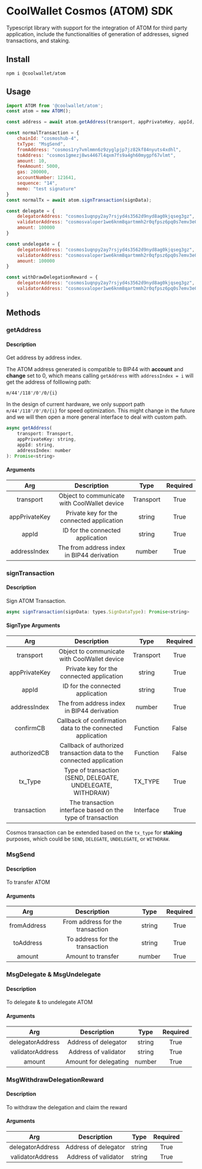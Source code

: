 # CoolWallet Cosmos (ATOM) SDK

Typescript library with support for the integration of ATOM for third party application, include the functionalities of generation of addresses, signed transactions, and staking.

## Install

```shell
npm i @coolwallet/atom
```

## Usage

```javascript
import ATOM from '@coolwallet/atom';
const atom = new ATOM();

const address = await atom.getAddress(transport, appPrivateKey, appId, 0);

const normalTransaction = {
    chainId: "cosmoshub-4",
    txType: "MsgSend",
    fromAddress: "cosmos1ry7vmlmmn6z9zyglpjp7jz82kf84nyuts4xdhl",
    toAddress: "cosmos1gmezj8ws4467l4qxm7fs9a4gh60mygpf67vlmt",
    amount: 10,
    feeAmount: 5000,
    gas: 200000,
    accountNumber: 121641,
    sequence: "14",
    memo: "test signature"
}
const normalTx = await atom.signTransaction(signData);

const delegate = {
    delegatorAddress: "cosmos1uqnpy2ay7rsjyd4s3562d9nyd8ag0kjqseg3gz",
    validatorAddress: "cosmosvaloper1we6knm8qartmmh2r0qfpsz6pq0s7emv3e0meuw",
    amount: 100000
}

const undelegate = {
    delegatorAddress: "cosmos1uqnpy2ay7rsjyd4s3562d9nyd8ag0kjqseg3gz",
    validatorAddress: "cosmosvaloper1we6knm8qartmmh2r0qfpsz6pq0s7emv3e0meuw",
    amount: 100000
}

const withDrawDelegationReward = {
    delegatorAddress: "cosmos1uqnpy2ay7rsjyd4s3562d9nyd8ag0kjqseg3gz",
    validatorAddress: "cosmosvaloper1we6knm8qartmmh2r0qfpsz6pq0s7emv3e0meuw"
}
```

## Methods

### getAddress

#### Description

Get address by address index.

The ATOM address generated is compatible to BIP44 with **account** and **change** set to 0, which means calling `getAddress` with `addressIndex = i` will get the address of folllowing path:

```none
m/44'/118'/0'/0/{i}
```

In the design of current hardware, we only support path `m/44'/118'/0'/0/{i}` for speed optimization. This might change in the future and we will then open a more general interface to deal with custom path.

```javascript
async getAddress(
    transport: Transport, 
    appPrivateKey: string, 
    appId: string, 
    addressIndex: number
): Promise<string>
```

#### Arguments

|      Arg      |                  Description                 |    Type   |  Required |
|:-------------:|:--------------------------------------------:|:---------:|:---------:|
|   transport   | Object to communicate with CoolWallet device | Transport |    True   |
| appPrivateKey |   Private key for the connected application  |   string  |    True   |
|     appId     |       ID for the connected application       |   string  |    True   |
|  addressIndex |  The from address index in BIP44 derivation  |   number  |    True   |

### signTransaction

#### Description

Sign ATOM Transaction.

```javascript
async signTransaction(signData: types.SignDataType): Promise<string>
```

#### SignType Arguments

|      Arg      |                              Description                             |    Type   |  Required |
|:-------------:|:--------------------------------------------------------------------:|:---------:|:---------:|
|   transport   |             Object to communicate with CoolWallet device             | Transport |    True   |
| appPrivateKey |               Private key for the connected application              |   string  |    True   |
|     appId     |                   ID for the connected application                   |   string  |    True   |
|  addressIndex |              The from address index in BIP44 derivation              |   number  |    True   |
|   confirmCB   |      Callback of confirmation data to the connected application      |  Function |   False   |
|  authorizedCB | Callback of authorized transaction data to the connected application |  Function |   False   |
|    tx_Type    |      Type of transaction (SEND, DELEGATE, UNDELEGATE, WITHDRAW)      |  TX_TYPE  |    True   |
|  transaction  |      The transaction interface based on the type of transaction      | Interface |    True   |

Cosmos transaction can be extended based on the `tx_type` for **staking** purposes, which could be `SEND`, `DELEGATE`, `UNDELEGATE`, or `WITHDRAW`.

### MsgSend

#### Description

To transfer ATOM

#### Arguments

|     Arg     |            Description           |  Type  |  Required |
|:-----------:|:--------------------------------:|:------:|:---------:|
| fromAddress | From address for the transaction | string |    True   |
|  toAddress  |  To address for the transaction  | string |    True   |
|    amount   |        Amount to transfer        | number |    True   |

### MsgDelegate & MsgUndelegate

#### Description

To delegate & to undelegate ATOM

#### Arguments

|        Arg       |      Description      |  Type  |  Required |
|:----------------:|:---------------------:|:------:|:---------:|
| delegatorAddress |  Address of delegator | string |    True   |
| validatorAddress |  Address of validator | string |    True   |
|      amount      | Amount for delegating | number |    True   |

### MsgWithdrawDelegationReward

#### Description

To withdraw the delegation and claim the reward

#### Arguments

|        Arg       |      Description     |  Type  |  Required |
|:----------------:|:--------------------:|:------:|:---------:|
| delegatorAddress | Address of delegator | string |    True   |
| validatorAddress | Address of validator | string |    True   |